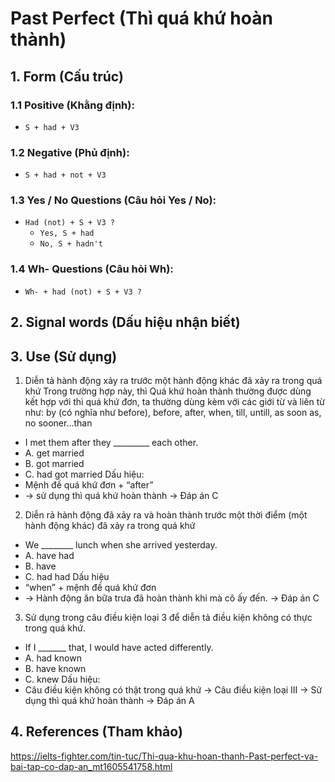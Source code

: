 # Past Perfect (Thì quá khứ hoàn thành)

## 1. Form (Cấu trúc)

### 1.1 Positive (Khằng định):
- `S + had + V3`

### 1.2 Negative (Phủ định):
- `S + had + not + V3`

### 1.3 Yes / No Questions (Câu hỏi Yes / No):
- `Had (not) + S + V3 ?`
  - `Yes, S + had`
  - `No, S + hadn't`

### 1.4 Wh- Questions (Câu hỏi Wh):
- `Wh- + had (not) + S + V3 ?`

## 2. Signal words (Dấu hiệu nhận biết)

## 3. Use (Sử dụng)
1. Diễn tả hành động xảy ra trước một hành động khác đã xảy ra trong quá khứ
Trong trường hợp này, thì Quá khứ hoàn thành thường được dùng kết hợp với thì quá khứ đơn, ta thường dùng kèm với các giới từ và liên từ như: by (có nghĩa như before), before, after, when, till, untill, as soon as, no sooner…than
  - I met them after they _________ each other.
  - A. get married
  - B. got married
  - C. had got married Dấu hiệu:
  - Mệnh đề quá khứ đơn + “after”
  - -> sử dụng thì quá khứ hoàn thành -> Đáp án C

2. Diễn rả hành động đã xảy ra và hoàn thành trước một thời điểm (một hành động khác) đã xảy ra trong quá khứ
  - We ________ lunch when she arrived yesterday.
  - A. have had
  - B. have
  - C. had had Dấu hiệu
  - “when” + mệnh đề quá khứ đơn
  - -> Hành động ăn bữa trưa đã hoàn thành khi mà cô ấy đến. -> Đáp án C

3. Sử dụng trong câu điều kiện loại 3 để diễn tả điều kiện không có thực trong quá khứ.
  - If I _______ that, I would have acted differently.
  - A. had known
  - B. have known
  - C. knew Dấu hiệu:
  - Câu điều kiện không có thật trong quá khứ -> Câu điều kiện loại III -> Sử dụng thì quá khứ hoàn thành -> Đáp án A

## 4. References (Tham khảo)
https://ielts-fighter.com/tin-tuc/Thi-qua-khu-hoan-thanh-Past-perfect-va-bai-tap-co-dap-an_mt1605541758.html